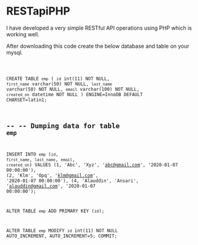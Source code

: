 # RESTapiPHP
I have developed a very simple RESTful API operations using PHP which is working well.

After downloading this code create the below database and table on your mysql.

<code>
  
  CREATE TABLE `emp` (
  `id` int(11) NOT NULL,
  `first_name` varchar(50) NOT NULL,
  `last_name` varchar(50) NOT NULL,
  `email` varchar(100) NOT NULL,
  `created_on` datetime NOT NULL
) ENGINE=InnoDB DEFAULT CHARSET=latin1;

--
-- Dumping data for table `emp`
--

INSERT INTO `emp` (`id`, `first_name`, `last_name`, `email`, `created_on`) VALUES
(1, 'Abc', 'Xyz', 'abc@gmail.com', '2020-01-07 00:00:00'),
(2, 'Klm', 'Opq', 'klm@gmail.com', '2020-01-07 00:00:00'),
(4, 'Alauddin', 'Ansari', 'alauddin@gmail.com', '2020-01-07 00:00:00');

ALTER TABLE `emp`
  ADD PRIMARY KEY (`id`);
  
  ALTER TABLE `emp`
  MODIFY `id` int(11) NOT NULL AUTO_INCREMENT, AUTO_INCREMENT=5;
COMMIT;


</code>
